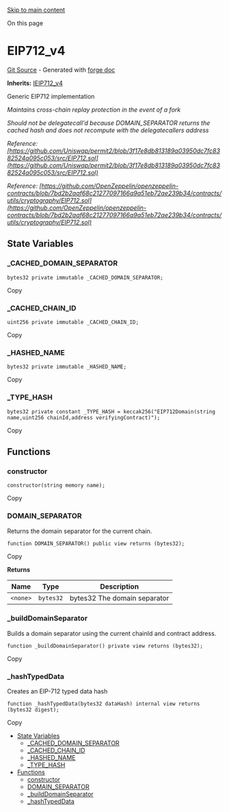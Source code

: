 [Skip to main content](https://docs.uniswap.org/contracts/v4/reference/periphery/base/EIP712_v4#)

On this page

# EIP712\_v4

[Git Source](https://github.com/uniswap/v4-periphery/blob/3f295d8435e4f776ea2daeb96ce1bc6d63f33fc7/src/base/EIP712_v4.sol) \- Generated with [forge doc](https://book.getfoundry.sh/reference/forge/forge-doc)

**Inherits:** [IEIP712\_v4](https://docs.uniswap.org/contracts/v4/reference/periphery/interfaces/IEIP712_v4)

Generic EIP712 implementation

_Maintains cross-chain replay protection in the event of a fork_

_Should not be delegatecall'd because DOMAIN\_SEPARATOR returns the cached hash and does not recompute with the delegatecallers address_

_Reference: [https://github.com/Uniswap/permit2/blob/3f17e8db813189a03950dc7fc8382524a095c053/src/EIP712.sol](https://github.com/Uniswap/permit2/blob/3f17e8db813189a03950dc7fc8382524a095c053/src/EIP712.sol)_

_Reference: [https://github.com/OpenZeppelin/openzeppelin-contracts/blob/7bd2b2aaf68c21277097166a9a51eb72ae239b34/contracts/utils/cryptography/EIP712.sol](https://github.com/OpenZeppelin/openzeppelin-contracts/blob/7bd2b2aaf68c21277097166a9a51eb72ae239b34/contracts/utils/cryptography/EIP712.sol)_

## State Variables [​](https://docs.uniswap.org/contracts/v4/reference/periphery/base/EIP712_v4\#state-variables "Direct link to heading")

### \_CACHED\_DOMAIN\_SEPARATOR [​](https://docs.uniswap.org/contracts/v4/reference/periphery/base/EIP712_v4\#_cached_domain_separator "Direct link to heading")

```codeBlockLines_mRuA
bytes32 private immutable _CACHED_DOMAIN_SEPARATOR;

```

Copy

### \_CACHED\_CHAIN\_ID [​](https://docs.uniswap.org/contracts/v4/reference/periphery/base/EIP712_v4\#_cached_chain_id "Direct link to heading")

```codeBlockLines_mRuA
uint256 private immutable _CACHED_CHAIN_ID;

```

Copy

### \_HASHED\_NAME [​](https://docs.uniswap.org/contracts/v4/reference/periphery/base/EIP712_v4\#_hashed_name "Direct link to heading")

```codeBlockLines_mRuA
bytes32 private immutable _HASHED_NAME;

```

Copy

### \_TYPE\_HASH [​](https://docs.uniswap.org/contracts/v4/reference/periphery/base/EIP712_v4\#_type_hash "Direct link to heading")

```codeBlockLines_mRuA
bytes32 private constant _TYPE_HASH = keccak256("EIP712Domain(string name,uint256 chainId,address verifyingContract)");

```

Copy

## Functions [​](https://docs.uniswap.org/contracts/v4/reference/periphery/base/EIP712_v4\#functions "Direct link to heading")

### constructor [​](https://docs.uniswap.org/contracts/v4/reference/periphery/base/EIP712_v4\#constructor "Direct link to heading")

```codeBlockLines_mRuA
constructor(string memory name);

```

Copy

### DOMAIN\_SEPARATOR [​](https://docs.uniswap.org/contracts/v4/reference/periphery/base/EIP712_v4\#domain_separator "Direct link to heading")

Returns the domain separator for the current chain.

```codeBlockLines_mRuA
function DOMAIN_SEPARATOR() public view returns (bytes32);

```

Copy

**Returns**

| Name | Type | Description |
| --- | --- | --- |
| `<none>` | `bytes32` | bytes32 The domain separator |

### \_buildDomainSeparator [​](https://docs.uniswap.org/contracts/v4/reference/periphery/base/EIP712_v4\#_builddomainseparator "Direct link to heading")

Builds a domain separator using the current chainId and contract address.

```codeBlockLines_mRuA
function _buildDomainSeparator() private view returns (bytes32);

```

Copy

### \_hashTypedData [​](https://docs.uniswap.org/contracts/v4/reference/periphery/base/EIP712_v4\#_hashtypeddata "Direct link to heading")

Creates an EIP-712 typed data hash

```codeBlockLines_mRuA
function _hashTypedData(bytes32 dataHash) internal view returns (bytes32 digest);

```

Copy

- [State Variables](https://docs.uniswap.org/contracts/v4/reference/periphery/base/EIP712_v4#state-variables)
  - [\_CACHED\_DOMAIN\_SEPARATOR](https://docs.uniswap.org/contracts/v4/reference/periphery/base/EIP712_v4#_cached_domain_separator)
  - [\_CACHED\_CHAIN\_ID](https://docs.uniswap.org/contracts/v4/reference/periphery/base/EIP712_v4#_cached_chain_id)
  - [\_HASHED\_NAME](https://docs.uniswap.org/contracts/v4/reference/periphery/base/EIP712_v4#_hashed_name)
  - [\_TYPE\_HASH](https://docs.uniswap.org/contracts/v4/reference/periphery/base/EIP712_v4#_type_hash)
- [Functions](https://docs.uniswap.org/contracts/v4/reference/periphery/base/EIP712_v4#functions)
  - [constructor](https://docs.uniswap.org/contracts/v4/reference/periphery/base/EIP712_v4#constructor)
  - [DOMAIN\_SEPARATOR](https://docs.uniswap.org/contracts/v4/reference/periphery/base/EIP712_v4#domain_separator)
  - [\_buildDomainSeparator](https://docs.uniswap.org/contracts/v4/reference/periphery/base/EIP712_v4#_builddomainseparator)
  - [\_hashTypedData](https://docs.uniswap.org/contracts/v4/reference/periphery/base/EIP712_v4#_hashtypeddata)